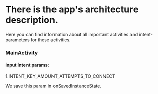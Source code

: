 # There is the app's architecture description.
Here you can find information about all important activities and intent-parameters for these activities.

### MainActivity
#### input Intent params:
1.INTENT_KEY_AMOUNT_ATTEMPTS_TO_CONNECT

We save this param in onSavedInstanceState.


